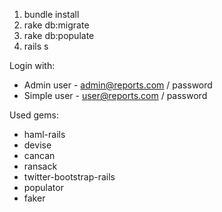 1. bundle install
2. rake db:migrate
3. rake db:populate
4. rails s

Login with:

* Admin user - admin@reports.com / password
* Simple user - user@reports.com / password


Used gems:

* haml-rails
* devise
* cancan
* ransack
* twitter-bootstrap-rails
* populator
* faker
